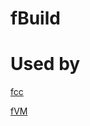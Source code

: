 # fBuild
Used by
==================
   [fcc](https://github.com/theffps/fcc) 
  
 [fVM](https://github.com/theffps/fVM) 